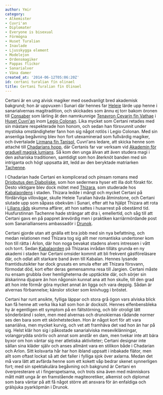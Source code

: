 ```yaml
---
author: Ymir
category:
- Alkemister
- Cuvri'an
- Diplomater
- Everyone is bisexual
- Förmögna
- Huset Turalian
- Inavlade
- Ljusskygga element
- Modelejon
- Ordensmagiker
- Pappas flickor
- Sanarialver
- Väna damer
created_at: '2014-06-12T05:06:20Z'
id: certani turalian fín olinael
title: Certani Turalian fín Olinael
---
```

Certani är en ung alvisk magiker med osedvanligt bred akademisk bakgrund; hon är uppvuxen i Sunari där hennes far [Heleie] lärde upp henne i sanarialvernas magitradition, och skickades som ännu ej torr bakom öronen till [Consaber] som lärling åt den namnkunnige [Tenavron Cevarin fín Vathae] i [Huset Cuvri'an] inom [Legio Colonan]. Lika mycket som Certani retades med sin mästare respekterade hon honom, och sedan han försvunnit under mystiska omständigheter fann hon sig något rotlös i Legio Colonan. Med sin ansenliga begåvning blev hon fort utexaminerad som fullvärdig magiker, och övertalade [Lirmana fín Tanisol], Cuvri'ans ledare, att skicka henne som attaché till [Chadarians hopp], där Certanis far var verksam vid [Akademin för graduell magisk lumians]. Så kom den unga älvan att även studera magi i den ashariska traditionen, samtidigt som hon återknöt banden med sin intriganta och högt uppsatta ätt, ledd av den beryktade matriarken [Tachenne].

I Chadarian hade Certani en komplicerad och pinsam romans med [Driobutus den Diaboliske], som hon sedermera hyser ett illa dolt förakt för. Desto viktigare blev dock mötet med [Thizara], som studerade hos [Kabalaordens] i staden. Thizara ledde i mångt och mycket Certani på fördärvliga villovägar, skulle Heleie Turalian hävda åtminstone, och Certani slutade upp som såpass obekväm i Sunari, efter att ha hjälpt Thizara att rota i [Liljans råds] skumma affärer, att hon sattes i husarrest på obestämd tid. Husfurstinnan Tachenne hade strängar att dra i, emellertid, och såg till att Certani gavs en på pappret ärevördig men i praktiken karriärmördande post som Sanarialliansens ambassadör i [Drunok].

Certani gjorde utan att gnälla ett bra jobb med sin nya befattning, och medan relationen med Thizara tog sig allt mer romantiska undertoner kom hon till rätta i Arlon, där hon noga bevakat stadens alvers intressen i vått och torrt. Sedan [Kabalaorden][Kabalaordens] på Thizaras inrådan tilläts grunda en ny akademi i staden har Certani omsider kommit att bli frekvent gästföreläsare där, och odlat allt starkare band även till Kabalan. Hennes lysande framtidsutsikter har dock grusats en smula efter att Thizara försvann, förmodat död, kort efter deras gemensamma resa till Jargien. Certani måste nu ensam grubbla över hemligheterna de upptäckte där, och sörjer sin älskarinna djupare än hon någonsin kunnat ana att hon skulle, till den grad att hon inte förmår göra mycket annat än ligga och vara deppig. Sådan är alvernas förbannelse; känslor sticker som knivhugg i bröstet.

Certani har runt ansikte, fylliga läppar och stora grå ögon vars alviska blick kan få henne att verka lika kall som hon är docksöt. Hennes elfenbensbleka hy är egentligen ett symptom på en fältstörning, och blir otroligt lätt sönderbränd i solen, men med alvernas och drunokiernas rådande normer ses den bara som ett skönhetstecken. Hon är något kort för att vara sanariälva, men mycket kurvig, och vet att framhäva det vad hon än har på sig. Helst klär hon sig i påkostade sanarialviska meseviklänningar, volangprydda snörliv och annat som anstår en dam, men tvekar inte att bära byxor om hon väntar sig mer atletiska aktiviteter; Certani designar inte sällan sina kläder själv och anses allmänt vara en stilikon både i Chadarian och Arlon. Sitt kolsvarta hår har hon ibland uppsatt i inbakade flätor, men allt som oftast lockat så att det faller i fylliga sjok över axlarna. Medan det må vara lätt att avfärda henne som ett kokett våp bedrar skenet synnerligen fort; med sin spektakulära begåvning och bakgrund är Certani en överpresterare ut i fingerspetsarna, och trots sina även med människors mått mätt unga år en framstående magiteoretiker, alkemist och diplomat som bara väntar på att få något större att ansvara för än enfaldiga och grälsjuka pyarköpmän i Drunok.

  [Heleie]: Heleie_Turalian_fín_Olinael
  [Consaber]: Consaber
  [Tenavron Cevarin fín Vathae]: Tenavron_Cevarin_fín_Vathae
  [Huset Cuvri'an]: Huset_Cuvrian
  [Legio Colonan]: Legio_Colonan
  [Lirmana fín Tanisol]: Lirmana_fín_Tanisol
  [Chadarians hopp]: Chadarians_hopp
  [Akademin för graduell magisk lumians]: Akademin_för_graduell_magisk_lumians
  [Tachenne]: Miraye_Tachenne_Turalian_fín_Olinael
  [Driobutus den Diaboliske]: Driobutus_den_Diaboliske
  [Thizara]: Thizara
  [Kabalaordens]: Kabalaorden
  [Liljans råds]: Liljans_råd
  [Drunok]: Drunok